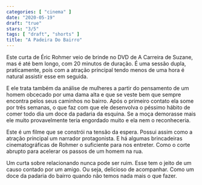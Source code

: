 ```yaml
---
categories: [ "cinema" ]
date: "2020-05-19"
draft: "true"
stars: "3/5"
tags: [ "draft", "shorts" ]
title: "A Padeira Do Bairro"
---
```

Este curta de Éric Rohmer veio de brinde no DVD de A Carreira de Suzane,
mas é até bem longo, com 20 minutos de duração. É uma sessão dupla,
praticamente, pois com a atração principal tendo menos de uma hora é
natural assistir esse em seguida.

E ele trata também da análise de mulheres a partir do pensamento de um
homem obcecado por uma dama alta e que se veste bem que sempre encontra
pelos seus caminhos no bairro. Após o primeiro contato ela some por
três semanas, o que faz com que ele desenvolva o péssimo hábito de
comer todo dia um doce da padaria da esquina. Se a moça demorasse mais
ele muito provavelmente teria engordado muito e ela nem o reconheceria.

Este é um filme que se constrói na tensão da espera. Possui assim como
a atração principal um narrador protagonista. E há algumas brincadeiras
cinematográficas de Rohmer o suficiente para nos entreter. Como o corte
abrupto para acelerar os passos de um homem na rua.

Um curta sobre relacionando nunca pode ser ruim. Esse tem o jeito de um
causo contado por um amigo. Ou seja, delicioso de acompanhar. Como um
doce da padaria do bairro quando não temos nada mais o que fazer.
